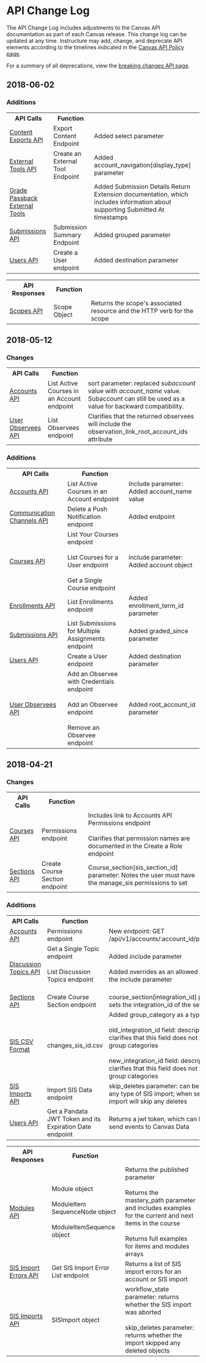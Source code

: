 API Change Log
==============

The API Change Log includes adjustments to the Canvas API documentation as part of each Canvas release. This change log can be updated at any time. Instructure may add, change, and deprecate API elements according to the timelines indicated in the <a href="https://www.canvaslms.com/policies/api-policy">Canvas API Policy page</a>.

For a summary of all deprecations, view the <a href="file.breaking.html">breaking changes API page</a>.

<h2>2018-06-02</h2>
  <h3>Additions</h3>
<table class="changelog">
<tr>
<th>API Calls</th>
<th>Function</th>
<th></th>
</tr>
<tr>
<td><a href="content_exports.html">Content Exports API</a></td>
<td>Export Content Endpoint</td>
  <td>Added select parameter</td>
</tr>
<tr>
<td><a href="external_tools.html">External Tools API</a></td>
<td>Create an External Tool Endpoint</td>
<td>Added account_navigation[display_type] parameter</td>
</tr>
<tr>
<td><a href="file.assignment_tools.html">Grade Passback External Tools</a></td>
<td>
  </td>
<td>Added Submission Details Return Extension documentation, which includes information about supporting Submitted At timestamps</td>
</tr>
<td><a href="submissions.html">Submissions API</a></td>
<td>Submission Summary Endpoint</td>
<td>Added grouped parameter</td>
</tr>
<td><a href="users.html">Users API</a></td>
<td>Create a User endpoint</td>
<td>Added destination parameter</td>
</tr>
</table>
<p></p>
<table class="changelog">
<tr>
<th>API Responses</th>
<th>Function</th>
<th></th>
</tr>
<tr>
<td><a href="scopes.html">Scopes API</a></td>
<td>Scope Object</td>
<td>Returns the scope's associated resource and the HTTP verb for the scope</td>
</tr>
</table>

<h2>2018-05-12</h2>

<h3>Changes</h3>
<table class="changelog">
<tr>
<th>API Calls</th>
<th>Function</th>
<th></th>
</tr>
<tr>
<td><a href="accounts.html">Accounts API</a></td>
<td>List Active Courses in an Account endpoint</td>
<td>sort parameter: replaced <i>subaccount</i> value with <i>account_name</i> value. Subaccount can still be used as a value for backward compatibility.</td>
</tr>
<tr>
<td><a href="user_observees.html">User Observees API</a></td>
<td>List Observees endpoint</td>
<td>Clarifies that the returned observees will include the observation_link_root_account_ids attribute</td>
</tr>
</table>

<h3>Additions</h3>
<table class="changelog">
<tr>
<th>API Calls</th>
<th>Function</th>
<th></th>
</tr>
<tr>
<td><a href="accounts.html">Accounts API</a></td>
<td>List Active Courses in an Account endpoint</td>
<td>Include parameter: Added account_name value</td>
</tr>
<tr>
<td><a href="communication_channels.html">Communication Channels API</a></td>
<td>Delete a Push Notification endpoint</td>
<td>Added endpoint</td>
</tr>
<tr>
<td><a href="courses.html">Courses API</a></td>
<td>List Your Courses endpoint<br><br>
  List Courses for a User endpoint<br><br>
Get a Single Course endpoint</td>
<td>include parameter: Added account object</td>
</tr>
<tr>
<td><a href="enrollments.html">Enrollments API</a></td>
<td>List Enrollments endpoint</td>
<td>Added enrollment_term_id parameter</td>
</tr>
<tr>
<td><a href="submissions.html">Submissions API</a></td>
<td>List Submissions for Multiple Assignments endpoint</td>
<td>Added graded_since parameter</td>
</tr>
<td><a href="users.html">Users API</a></td>
<td>Create a User endpoint</td>
<td>Added destination parameter</td>
</tr>
<tr>
<td><a href="user_observees.html">User Observees API</a></td>
<td>Add an Observee with Credentials endpoint<br><br>
  Add an Observee endpoint<br><br>
  Remove an Observee endpoint</td>
<td>Added root_account_id parameter</td>
</tr>
</table>


<h2>2018-04-21</h2>
<h3>Changes</h3>
<table class="changelog">
<tr>
<th>API Calls</th>
<th>Function</th>
<th></th>
</tr>
<tr>
<td><a href="courses.html">Courses API</a></td>
<td>Permissions endpoint</td>
<td>Includes link to Accounts API Permissions endpoint<br><br>
Clarifies that permission names are documented in the Create a Role endpoint</td>
</tr>
<tr>
<td><a href="sections.html">Sections API</a></td>
<td>Create Course Section endpoint</td>
<td>Course_section[sis_section_id] parameter: Notes the user must have the manage_sis permissions to set</td>
</tr>
</table>

<h3>Additions</h3>
<table class="changelog">
<tr>
<th>API Calls</th>
<th>Function</th>
<th></th>
</tr>
<tr>
<td><a href="accounts.html">Accounts API</a></td>
<td>Permissions endpoint</td>
<td>New endpoint: GET /api/v1/accounts/:account_id/permissions</td>
</tr>
<tr>
<td><a href="discussion_topics.html">Discussion Topics API</a></td>
<td>Get a Single Topic endpoint<br><br>
List Discussion Topics endpoint<br><br></td>
<td>Added include parameter<br><br>
Added overrides as an allowed value in the include parameter</td>
</tr>
<tr>
<td><a href="sections.html">Sections API</a></td>
<td>Create Course Section endpoint</td>
<td>course_section[integration_id] parameter: sets the integration_id of the section</td>
</tr>
<tr>
<td><a href="file.sis_csv.html">SIS CSV Format</a></td>
<td>changes_sis_id.csv</td>
<td>Added group_category as a type<br><br>
old_integration_id field: description clarifies that this field does not support group categories<br><br>
new_integration_id field: description clarifies that this field does not support group categories</td>
</tr>
<tr>
<td><a href="sis_imports.html">SIS Imports API</a></td>
<td>Import SIS Data endpoint</td>
<td>skip_deletes parameter: can be used on any type of SIS import; when set, the import will skip any deletes</td>
</tr>
<tr>
<td><a href="users.html">Users API</a></td>
<td>Get a Pandata JWT Token and its Expiration Date endpoint</td>
<td>Returns a jwt token, which can be used to send events to Canvas Data</td>
</tr>
</table>
<p></p>
<table class="changelog">
<tr>
<th>API Responses</th>
<th>Function</th>
<th></th>
</tr>
<tr>
<td><a href="modules.html">Modules API</a></td>
<td>Module object<br><br>
ModuleItem SequenceNode object<br><br>
ModuleItemSequence object</td>
<td>Returns the published parameter<br><br>
Returns the mastery_path parameter and includes examples for the current and next items in the course<br><br>
Returns full examples for items and modules arrays</td>
</tr>
<tr>
<td><a href="sis_import_errors.html">SIS Import Errors API</a></td>
<td>Get SIS Import Error List endpoint</td>
<td>Returns a list of SIS import errors for an account or SIS import </td>
</tr>
<tr>
<td><a href="sis_imports.html">SIS Imports API</a></td>
<td>SISImport object</td>
<td>workflow_state parameter: returns whether the SIS import was aborted<br><br>
skip_deletes parameter: returns whether the import skipped any deleted objects</td>
</tr>
</table>
